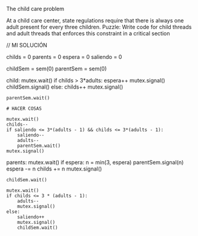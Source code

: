 The child care problem

At a child care center, state regulations require that there is always one adult present for every three children.
Puzzle: Write code for child threads and adult threads that enforces this constraint in a critical section

// MI SOLUCIÓN 

childs = 0
parents = 0
espera = 0
saliendo = 0

childSem = sem(0)
parentSem = sem(0)

child:
    mutex.wait()
    if childs > 3*adults:
        espera++
        mutex.signal()
        childSem.signal()
    else:
        childs++
        mutex.signal()
        
    parentSem.wait()

    # HACER COSAS

    mutex.wait()
    childs--
    if saliendo <= 3*(adults - 1) && childs <= 3*(adults - 1):
        saliendo--
        adults--
        parentSem.wait()
    mutex.signal()

parents:
    mutex.wait()
    if espera:
        n = min(3, espera)
        parentSem.signal(n)
        espera -= n
        childs += n
    mutex.signal()

    childSem.wait()

    mutex.wait()
    if childs <= 3 * (adults - 1):
        adults--
        mutex.signal()
    else:
        saliendo++
        mutex.signal()
        childSem.wait()
